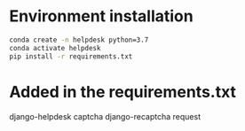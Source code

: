 # Environment installation

```bash
conda create -n helpdesk python=3.7
conda activate helpdesk
pip install -r requirements.txt
```

# Added in the requirements.txt 

django-helpdesk
captcha
django-recaptcha
request
